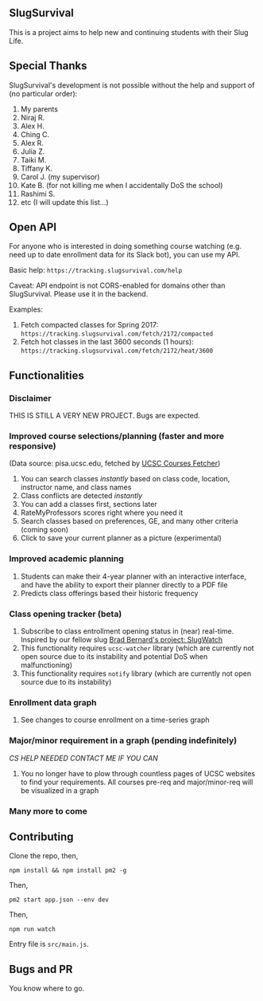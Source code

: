 ## SlugSurvival

This is a project aims to help new and continuing students with their Slug Life.

## Special Thanks

SlugSurvival's development is not possible without the help and support of (no particular order):

1. My parents
2. Niraj R.
3. Alex H.
4. Ching C.
5. Alex R.
6. Julia Z.
7. Taiki M.
8. Tiffany K.
9. Carol J. (my supervisor)
10. Kate B. (for not killing me when I accidentally DoS the school)
11. Rashimi S.
12. etc (I will update this list...)

## Open API

For anyone who is interested in doing something course watching (e.g. need up to date enrollment data for its Slack bot), you can use my API.

Basic help: `https://tracking.slugsurvival.com/help`

Caveat: API endpoint is not CORS-enabled for domains other than SlugSurvival. Please use it in the backend.

Examples:
1. Fetch compacted classes for Spring 2017: `https://tracking.slugsurvival.com/fetch/2172/compacted`
2. Fetch hot classes in the last 3600 seconds (1 hours): `https://tracking.slugsurvival.com/fetch/2172/heat/3600`

## Functionalities

### Disclaimer

THIS IS STILL A VERY NEW PROJECT. Bugs are expected.

### Improved course selections/planning (faster and more responsive)

(Data source: pisa.ucsc.edu, fetched by [UCSC Courses Fetcher](https://github.com/zllovesuki/ucsc))

1. You can search classes *instantly* based on class code, location, instructor name, and class names
2. Class conflicts are detected *instantly*
3. You can add a classes first, sections later
4. RateMyProfessors scores right where you need it
5. Search classes based on preferences, GE, and many other criteria (coming soon)
6. Click to save your current planner as a picture (experimental)

### Improved academic planning

1. Students can make their 4-year planner with an interactive interface, and have the ability to export their planner directly to a PDF file
2. Predicts class offerings based their historic frequency

### Class opening tracker (beta)

1. Subscribe to class entrollment opening status in (near) real-time. Inspired by our fellow slug [Brad Bernard's project: SlugWatch](https://slugwatch.com)
2. This functionality requires `ucsc-watcher` library (which are currently not open source due to its instability and potential DoS when malfunctioning)
3. This functionality requires `notify` library (which are currently not open source due to its instability)

### Enrollment data graph

1. See changes to course enrollment on a time-series graph

### Major/minor requirement in a graph (pending indefinitely)

*CS HELP NEEDED CONTACT ME IF YOU CAN*

1. You no longer have to plow through countless pages of UCSC websites to find your requirements. All courses pre-req and major/minor-req will be visualized in a graph

### Many more to come

## Contributing

Clone the repo, then,
```
npm install && npm install pm2 -g
```

Then,
```
pm2 start app.json --env dev
```

Then,
```
npm run watch
```

Entry file is `src/main.js`.

## Bugs and PR

You know where to go.
